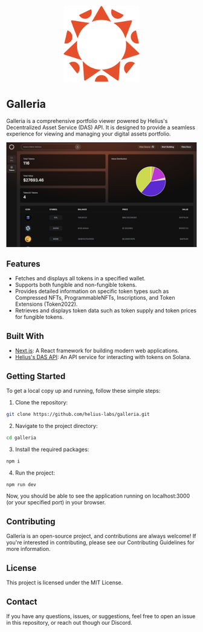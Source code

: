 <p align="center">
    <img src="./public/logosmall.png" alt="Helius logo" width="200" height="200">
</p>

# Galleria

Galleria is a comprehensive portfolio viewer powered by Helius's Decentralized Asset Service (DAS) API. It is designed to provide a seamless experience for viewing and managing your digital assets portfolio.

![Screenshot](./public/galleriaTokenPage.png)

## Features

- Fetches and displays all tokens in a specified wallet.
- Supports both fungible and non-fungible tokens.
- Provides detailed information on specific token types such as Compressed NFTs, ProgrammableNFTs, Inscriptions, and Token Extensions (Token2022).
- Retrieves and displays token data such as token supply and token prices for fungible tokens.

## Built With

- [Next.js](https://nextjs.org/): A React framework for building modern web applications.
- [Helius's DAS API](https://docs.helius.dev/compression-and-das-api/digital-asset-standard-das-api): An API service for interacting with tokens on Solana.

## Getting Started

To get a local copy up and running, follow these simple steps:

1. Clone the repository:

```bash
git clone https://github.com/helius-labs/galleria.git
```

2. Navigate to the project directory:

```bash
cd galleria
```

3. Install the required packages:

```bash
npm i
```

4. Run the project:

```bash
npm run dev
```

Now, you should be able to see the application running on localhost:3000 (or your specified port) in your browser.

## Contributing

Galleria is an open-source project, and contributions are always welcome! If you're interested in contributing, please see our Contributing Guidelines for more information.

## License

This project is licensed under the MIT License.

## Contact

If you have any questions, issues, or suggestions, feel free to open an issue in this repository, or reach out though our Discord.
